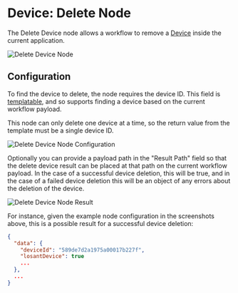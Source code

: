 # Device: Delete Node

The Delete Device node allows a workflow to remove a [Device](/devices/overview/) inside the current application.

![Delete Device Node](/images/workflows/data/delete-device-node.png "Delete Device Node")

## Configuration

To find the device to delete, the node requires the device ID. This field is [templatable](/workflows/accessing-payload-data/#string-templates), and so supports finding a device based on the current workflow payload.

This node can only delete one device at a time, so the return value from the template must be a single device ID.

![Delete Device Node Configuration](/images/workflows/data/delete-device-node-config.png "Delete Device Node Configuration")

Optionally you can provide a payload path in the "Result Path" field so that the delete device result can be placed at that path on the current workflow payload. In the case of a successful device deletion, this will be true, and in the case of a failed device deletion this will be an object of any errors about the deletion of the device.

![Delete Device Node Result](/images/workflows/data/delete-device-node-result.png "Delete Device Node Result")

For instance, given the example node configuration in the screenshots above, this is a possible result for a successful device deletion:

```json
{
  "data": {
    "deviceId": "589de7d2a1975a00017b227f",
    "losantDevice": true
    ...
  },
  ...
}
```
